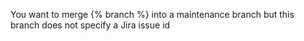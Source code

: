 You want to merge {% branch %} into a maintenance
branch but this branch does not specify a
Jira issue id
